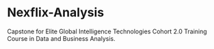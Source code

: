 # Nexflix-Analysis
Capstone for Elite Global Intelligence Technologies Cohort 2.0 Training Course in Data and Business Analysis.
